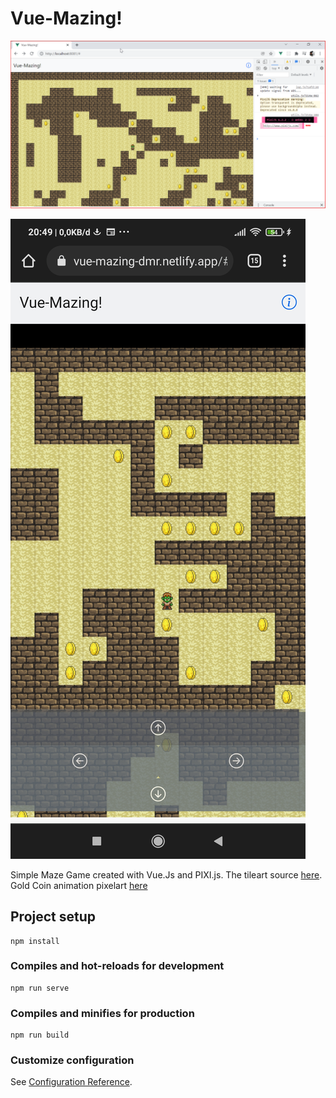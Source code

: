 # Vue-Mazing!

![preview](https://github.com/damarkrisnandi/vue-maze-game/blob/master/src/assets/update_040222_2.png)

![preview](https://github.com/damarkrisnandi/vue-maze-game/blob/master/src/assets/update_040222_mobile.jpg)

Simple Maze Game created with Vue.Js and PIXI.js. The tileart source [here](https://opengameart.org/content/lots-of-free-2d-tiles-and-sprites-by-hyptosis). Gold Coin animation pixelart [here](https://opengameart.org/content/spinning-gold-coin)
## Project setup
```
npm install
```

### Compiles and hot-reloads for development
```
npm run serve
```

### Compiles and minifies for production
```
npm run build
```

### Customize configuration
See [Configuration Reference](https://cli.vuejs.org/config/).
